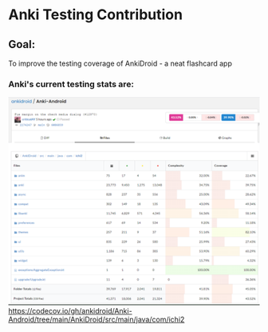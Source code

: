 # Anki Testing Contribution

## Goal: 
To improve the testing coverage of AnkiDroid - a neat flashcard app

### Anki's current testing stats are:
![base](anki_test_stats.png)
https://codecov.io/gh/ankidroid/Anki-Android/tree/main/AnkiDroid/src/main/java/com/ichi2
